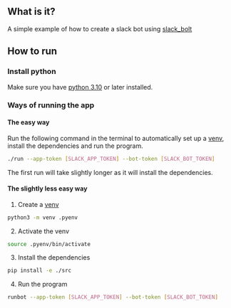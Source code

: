 ## What is it?
A simple example of how to create a slack bot using [slack_bolt](https://slack.dev/bolt-python/tutorial/getting-started)

## How to run
### Install python
Make sure you have [python 3.10](https://www.python.org/downloads/) or later installed.

### Ways of running the app

#### The easy way
Run the following command in the terminal to automatically set up a [venv](https://packaging.python.org/en/latest/guides/installing-using-pip-and-virtual-environments/), 
install the dependencies and run the program.
```bash 
./run --app-token [SLACK_APP_TOKEN] --bot-token [SLACK_BOT_TOKEN]
```
The first run will take slightly longer as it will install the dependencies.

#### The slightly less easy way
1. Create a [venv](https://packaging.python.org/en/latest/guides/installing-using-pip-and-virtual-environments/)
```bash
python3 -m venv .pyenv
```

2. Activate the venv
```bash
source .pyenv/bin/activate
```

3. Install the dependencies
```bash
pip install -e ./src
```

4. Run the program
```bash
runbot --app-token [SLACK_APP_TOKEN] --bot-token [SLACK_BOT_TOKEN]
```
